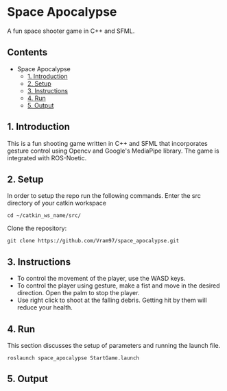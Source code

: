 # Space Apocalypse
A fun space shooter game in C++ and SFML.

## Contents
- Space Apocalypse
  - [1. Introduction](#1-introduction)
  - [2. Setup](#2-setup)
  - [3. Instructions](#3-instructions)
  - [4. Run](#4-run)
  - [5. Output](#5-output)

## 1. Introduction
This is a fun shooting game written in C++ and SFML that incorporates gesture control using Opencv and Google's MediaPipe library. The game is integrated with ROS-Noetic.

## 2. Setup
In order to setup the repo run the following commands.
Enter the src directory of your catkin workspace
```
cd ~/catkin_ws_name/src/
```
Clone the repository:
```
git clone https://github.com/Vram97/space_apocalypse.git
```
## 3. Instructions
- To control the movement of the player, use the WASD keys.
- To control the player using gesture, make a fist and move in the desired direction. Open the palm to stop the player.
- Use right click to shoot at the falling debris. Getting hit by them will reduce your health.

## 4. Run
This section discusses the setup of parameters and running the launch file.
```
roslaunch space_apocalypse StartGame.launch
```
## 5. Output



